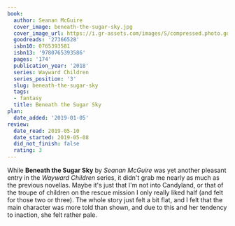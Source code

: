 ```yaml
---
book:
  author: Seanan McGuire
  cover_image: beneath-the-sugar-sky.jpg
  cover_image_url: https://i.gr-assets.com/images/S/compressed.photo.goodreads.com/books/1494436031l/27366528._SX98_.jpg
  goodreads: '27366528'
  isbn10: 0765393581
  isbn13: '9780765393586'
  pages: '174'
  publication_year: '2018'
  series: Wayward Children
  series_position: '3'
  slug: beneath-the-sugar-sky
  tags:
  - fantasy
  title: Beneath the Sugar Sky
plan:
  date_added: '2019-01-05'
review:
  date_read: 2019-05-10
  date_started: 2019-05-08
  did_not_finish: false
  rating: 3
---
```


While **Beneath the Sugar Sky** by *Seanan McGuire* was yet another pleasant entry in the *Wayward Children* series, it didn't grab me nearly as much as the previous novellas. Maybe it's just that I'm not into Candyland, or that of the troupe of children on the rescue mission I only really liked half (and felt for those two or three). The whole story just felt a bit flat, and I felt that the main character was more told than shown, and due to this and her tendency to inaction, she felt rather pale.
